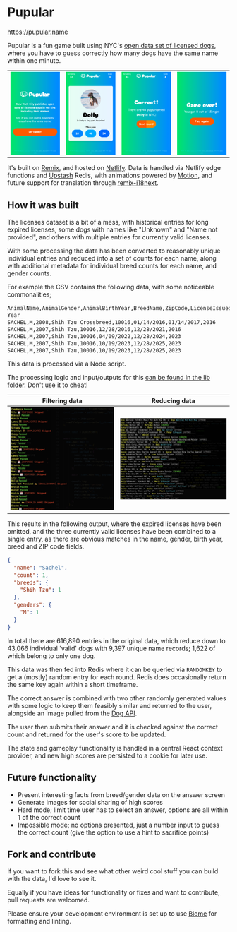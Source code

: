 # Pupular

https://pupular.name

Pupular is a fun game built using NYC's [open data set of licensed dogs](https://data.cityofnewyork.us/Health/NYC-Dog-Licensing-Dataset/nu7n-tubp/about_data), where you have to guess correctly how many dogs have the same name within one minute.

|                                                     |                                             |                                                            |                                                  |
| --------------------------------------------------- | ------------------------------------------- | ---------------------------------------------------------- | ------------------------------------------------ |
| ![Play Screen](./public/screenshots/game_start.png) | ![Round](./public/screenshots/in_round.png) | ![Correct Answer](./public/screenshots/correct_answer.png) | ![Game Over](./public/screenshots/game_over.png) |

It's built on [Remix](https://remix.run/), and hosted on [Netlify](https://www.netlify.com/). Data is handled via Netlify edge functions and [Upstash](https://upstash.com) Redis, with animations powered by [Motion](https://motion.dev), and future support for translation through [remix-i18next](https://github.com/sergiodxa/remix-i18next).

## How it was built

The licenses dataset is a bit of a mess, with historical entries for long expired licenses, some dogs with names like "Unknown" and "Name not provided", and others with multiple entries for currently valid licenses.

With some processing the data has been converted to reasonably unique individual entries and reduced into a set of counts for each name, along with additional metadata for individual breed counts for each name, and gender counts.

For example the CSV contains the following data, with some noticeable commonalities;

```csv
AnimalName,AnimalGender,AnimalBirthYear,BreedName,ZipCode,LicenseIssuedDate,LicenseExpiredDate,Extract Year
SACHEL,M,2008,Shih Tzu Crossbreed,10016,01/14/2016,01/14/2017,2016
SACHEL,M,2007,Shih Tzu,10016,12/28/2016,12/28/2021,2016
SACHEL,M,2007,Shih Tzu,10016,04/09/2022,12/28/2024,2023
SACHEL,M,2007,Shih Tzu,10016,10/19/2023,12/28/2025,2023
SACHEL,M,2007,Shih Tzu,10016,10/19/2023,12/28/2025,2023
```

This data is processed via a Node script.

The processing logic and input/outputs for this [can be found in the lib folder](./lib/data/). Don't use it to cheat!

| Filtering data                                                | Reducing data                                               |
| ------------------------------------------------------------- | ----------------------------------------------------------- |
| ![Filtering Data](./public/screenshots/process-filtering.png) | ![Reducing Data](./public/screenshots/process-reducing.png) |

This results in the following output, where the expired licenses have been omitted, and the three currently valid licenses have been combined to a single entry, as there are obvious matches in the name, gender, birth year, breed and ZIP code fields.

```json
{
  "name": "Sachel",
  "count": 1,
  "breeds": {
    "Shih Tzu": 1
  },
  "genders": {
    "M": 1
  }
}
```

In total there are 616,890 entries in the original data, which reduce down to 43,066 individual 'valid' dogs with 9,397 unique name records; 1,622 of which belong to only one dog.

This data was then fed into Redis where it can be queried via `RANDOMKEY` to get a (mostly) random entry for each round. Redis does occasionally return the same key again within a short timeframe.

The correct answer is combined with two other randomly generated values with some logic to keep them feasibly similar and returned to the user, alongside an image pulled from the [Dog API](https://dog.ceo/api).

The user then submits their answer and it is checked against the correct count and returned for the user's score to be updated.

The state and gameplay functionality is handled in a central React context provider, and new high scores are persisted to a cookie for later use.

## Future functionality

- Present interesting facts from breed/gender data on the answer screen
- Generate images for social sharing of high scores
- Hard mode; limit time user has to select an answer, options are all within 1 of the correct count
- Impossible mode; no options presented, just a number input to guess the correct count (give the option to use a hint to sacrifice points)

## Fork and contribute

If you want to fork this and see what other weird cool stuff you can build with the data, I'd love to see it.

Equally if you have ideas for functionality or fixes and want to contribute, pull requests are welcomed.

Please ensure your development environment is set up to use [Biome](https://biomejs.dev/) for formatting and linting.
